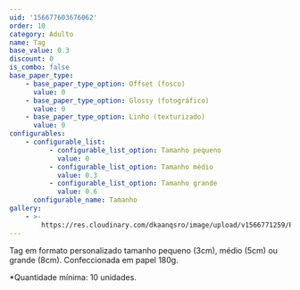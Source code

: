 ```yaml
---
uid: '156677603676062'
order: 10
category: Adulto
name: Tag
base_value: 0.3
discount: 0
is_combo: false
base_paper_type:
    - base_paper_type_option: Offset (fosco)
      value: 0
    - base_paper_type_option: Glossy (fotográfico)
      value: 0
    - base_paper_type_option: Linho (texturizado)
      value: 0
configurables:
    - configurable_list:
          - configurable_list_option: Tamanho pequeno
            value: 0
          - configurable_list_option: Tamanho médio
            value: 0.3
          - configurable_list_option: Tamanho grande
            value: 0.6
      configurable_name: Tamanho
gallery:
    - >-
        https://res.cloudinary.com/dkaanqsro/image/upload/v1566771259/Papelaria%20adulto/Tag_zba66g.jpg
---
```


Tag em formato personalizado tamanho pequeno (3cm), médio (5cm) ou grande
(8cm). Confeccionada em papel 180g.

\*Quantidade mínima: 10 unidades.
